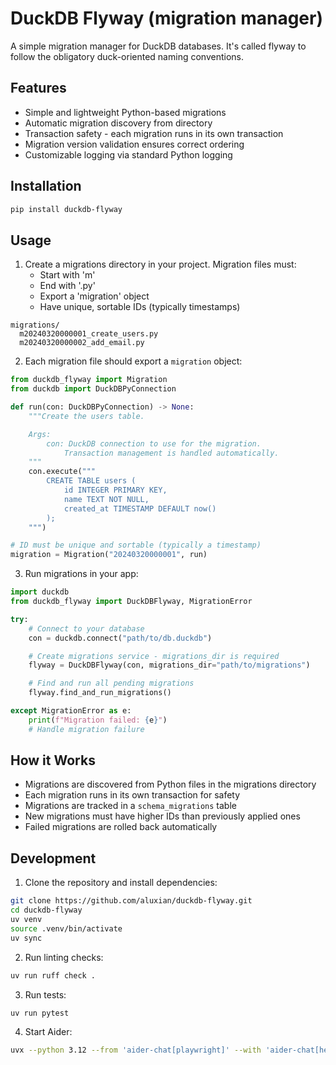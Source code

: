 # DuckDB Flyway (migration manager)

A simple migration manager for DuckDB databases. It's called flyway to follow the obligatory duck-oriented naming conventions.

## Features

- Simple and lightweight Python-based migrations
- Automatic migration discovery from directory
- Transaction safety - each migration runs in its own transaction
- Migration version validation ensures correct ordering
- Customizable logging via standard Python logging

## Installation

```sh
pip install duckdb-flyway
```

## Usage

1. Create a migrations directory in your project. Migration files must:
   - Start with 'm'
   - End with '.py'
   - Export a 'migration' object
   - Have unique, sortable IDs (typically timestamps)

```
migrations/
  m20240320000001_create_users.py
  m20240320000002_add_email.py
```

2. Each migration file should export a `migration` object:

```python
from duckdb_flyway import Migration
from duckdb import DuckDBPyConnection

def run(con: DuckDBPyConnection) -> None:
    """Create the users table.

    Args:
        con: DuckDB connection to use for the migration.
            Transaction management is handled automatically.
    """
    con.execute("""
        CREATE TABLE users (
            id INTEGER PRIMARY KEY,
            name TEXT NOT NULL,
            created_at TIMESTAMP DEFAULT now()
        );
    """)

# ID must be unique and sortable (typically a timestamp)
migration = Migration("20240320000001", run)
```

3. Run migrations in your app:

```python
import duckdb
from duckdb_flyway import DuckDBFlyway, MigrationError

try:
    # Connect to your database
    con = duckdb.connect("path/to/db.duckdb")

    # Create migrations service - migrations_dir is required
    flyway = DuckDBFlyway(con, migrations_dir="path/to/migrations")

    # Find and run all pending migrations
    flyway.find_and_run_migrations()

except MigrationError as e:
    print(f"Migration failed: {e}")
    # Handle migration failure
```

## How it Works

- Migrations are discovered from Python files in the migrations directory
- Each migration runs in its own transaction for safety
- Migrations are tracked in a `schema_migrations` table
- New migrations must have higher IDs than previously applied ones
- Failed migrations are rolled back automatically

## Development

1. Clone the repository and install dependencies:

```sh
git clone https://github.com/aluxian/duckdb-flyway.git
cd duckdb-flyway
uv venv
source .venv/bin/activate
uv sync
```

2. Run linting checks:

```sh
uv run ruff check .
```

3. Run tests:

```sh
uv run pytest
```

4. Start Aider:

```sh
uvx --python 3.12 --from 'aider-chat[playwright]' --with 'aider-chat[help]' aider
```
